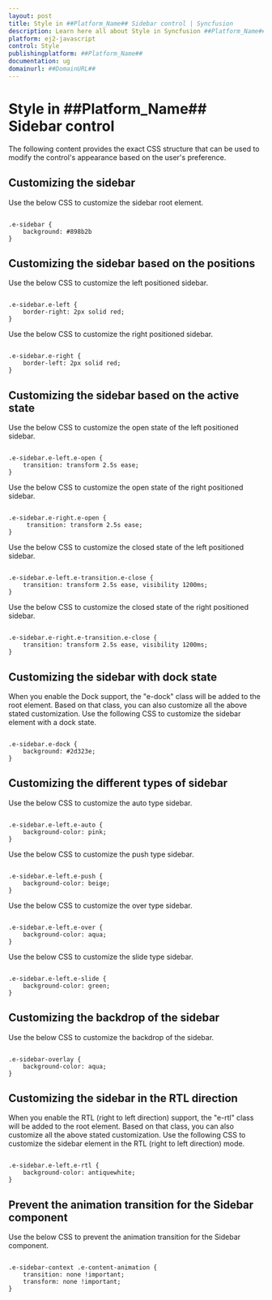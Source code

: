 ```yaml
---
layout: post
title: Style in ##Platform_Name## Sidebar control | Syncfusion
description: Learn here all about Style in Syncfusion ##Platform_Name## Sidebar control of Syncfusion Essential JS 2 and more.
platform: ej2-javascript
control: Style 
publishingplatform: ##Platform_Name##
documentation: ug
domainurl: ##DomainURL##
---
```


# Style in ##Platform_Name## Sidebar control

The following content provides the exact CSS structure that can be used to modify the control's appearance based on the user's preference.

## Customizing the sidebar

Use the below CSS to customize the sidebar root element.

```

.e-sidebar {
    background: #898b2b
}

```

## Customizing the sidebar based on the positions

Use the below CSS to customize the left positioned sidebar.

```

.e-sidebar.e-left {
    border-right: 2px solid red;
}

```

Use the below CSS to customize the right positioned sidebar.

```

.e-sidebar.e-right {
    border-left: 2px solid red;
}

```

## Customizing the sidebar based on the active state

Use the below CSS to customize the open state of the left positioned sidebar.

```

.e-sidebar.e-left.e-open {
    transition: transform 2.5s ease;
}

```

Use the below CSS to customize the open state of the right positioned sidebar.

```

.e-sidebar.e-right.e-open {
     transition: transform 2.5s ease;
}

```

Use the below CSS to customize the closed state of the left positioned sidebar.

```

.e-sidebar.e-left.e-transition.e-close {
    transition: transform 2.5s ease, visibility 1200ms;
}

```

Use the below CSS to customize the closed state of the right positioned sidebar.

```

.e-sidebar.e-right.e-transition.e-close {
    transition: transform 2.5s ease, visibility 1200ms;
}

```

## Customizing the sidebar with dock state

When you enable the Dock support, the "e-dock" class will be added to the root element. Based on that class, you can also customize all the above stated customization. Use the following CSS to customize the sidebar element with a dock state.

```

.e-sidebar.e-dock {
    background: #2d323e;
}

```

## Customizing the different types of sidebar

Use the below CSS to customize the auto type sidebar.

```

.e-sidebar.e-left.e-auto {
    background-color: pink;
}

```

Use the below CSS to customize the push type sidebar.

```

.e-sidebar.e-left.e-push {
    background-color: beige;
}

```

Use the below CSS to customize the over type sidebar.

```

.e-sidebar.e-left.e-over {
    background-color: aqua;
}

```

Use the below CSS to customize the slide type sidebar.

```

.e-sidebar.e-left.e-slide {
    background-color: green;
}

```

## Customizing the backdrop of the sidebar

Use the below CSS to customize the backdrop of the sidebar.

```

.e-sidebar-overlay {
    background-color: aqua;
}

```

## Customizing the sidebar in the RTL direction

When you enable the RTL (right to left direction) support, the "e-rtl" class will be added to the root element. Based on that class, you can also customize all the above stated customization. Use the following CSS to customize the sidebar element in the RTL (right to left direction) mode.

```

.e-sidebar.e-left.e-rtl {
    background-color: antiquewhite;
}

```

## Prevent the animation transition for the Sidebar component

Use the below CSS to prevent the animation transition for the Sidebar component.

```

.e-sidebar-context .e-content-animation {
    transition: none !important;
    transform: none !important;
}

```
